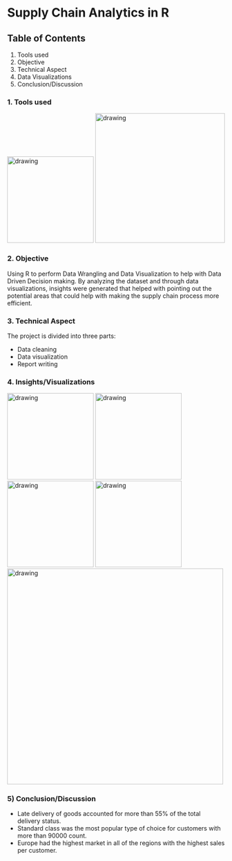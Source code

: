 # Supply Chain Analytics in R

## Table of Contents
1) Tools used
2) Objective
3) Technical Aspect
4) Data Visualizations
5) Conclusion/Discussion

### 1. Tools used
<img src="https://github.com/hamzahasan13/Supply-Chain-Analytics-in-R/blob/main/Images/R_logo.png" alt="drawing" width="200"/>
<img src="https://github.com/hamzahasan13/Airline-Passenger-Dissatisfaction-Analysis/blob/main/Images/jupyter_nb.png" alt="drawing" width="300"/>

### 2. Objective
Using R to perform Data Wrangling and Data Visualization to help with Data Driven Decision making. By analyzing the dataset and through data visualizations, insights were generated that helped with pointing out the potential areas that could help with making the supply chain process more efficient.

### 3. Technical Aspect
The project is divided into three parts:
* Data cleaning
* Data visualization
* Report writing

### 4. Insights/Visualizations

<img src="https://github.com/hamzahasan13/Supply-Chain-Analytics-in-R/blob/main/Images/insight1.JPG" alt="drawing" width="200"/>

<img src="https://github.com/hamzahasan13/Supply-Chain-Analytics-in-R/blob/main/Images/insight2.JPG" alt="drawing" width="200"/>

<img src="https://github.com/hamzahasan13/Supply-Chain-Analytics-in-R/blob/main/Images/insight5.JPG" alt="drawing" width="200"/>

<img src="https://github.com/hamzahasan13/Supply-Chain-Analytics-in-R/blob/main/Images/insight6.JPG" alt="drawing" width="200"/>

<img src="https://github.com/hamzahasan13/Supply-Chain-Analytics-in-R/blob/main/Images/shipping_mode_status.png" alt="drawing" width="500"/>

### 5) Conclusion/Discussion
* Late delivery of goods accounted for more than 55% of the total delivery status. 
* Standard class was the most popular type of choice for customers with more than 90000 count.
* Europe had the highest market in all of the regions with the highest sales per customer. 
